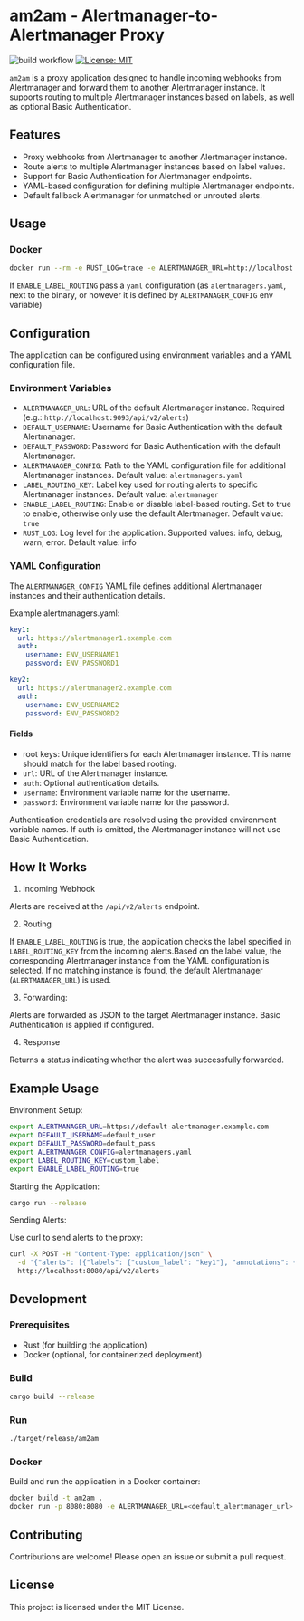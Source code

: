 # am2am - Alertmanager-to-Alertmanager Proxy

![build workflow](https://github.com/opsplane-services/am2am/actions/workflows/ci.yml/badge.svg)
[![License: MIT](https://img.shields.io/badge/License-MIT-yellow.svg)](https://opensource.org/licenses/MIT)

`am2am` is a proxy application designed to handle incoming webhooks from Alertmanager and forward them to another Alertmanager instance. It supports routing to multiple Alertmanager instances based on labels, as well as optional Basic Authentication.

## Features

- Proxy webhooks from Alertmanager to another Alertmanager instance.
- Route alerts to multiple Alertmanager instances based on label values.
- Support for Basic Authentication for Alertmanager endpoints.
- YAML-based configuration for defining multiple Alertmanager endpoints.
- Default fallback Alertmanager for unmatched or unrouted alerts.

## Usage

### Docker

```bash
docker run --rm -e RUST_LOG=trace -e ALERTMANAGER_URL=http://localhost:9093/api/v2/alerts  ghcr.io/opsplane-services/am2am:latest
```

If `ENABLE_LABEL_ROUTING` pass a `yaml` configuration (as `alertmanagers.yaml`, next to the binary, or however it is defined by `ALERTMANAGER_CONFIG` env variable)

## Configuration

The application can be configured using environment variables and a YAML configuration file.

### Environment Variables

- `ALERTMANAGER_URL`: URL of the default Alertmanager instance. Required (e.g.: `http://localhost:9093/api/v2/alerts`)
- `DEFAULT_USERNAME`: Username for Basic Authentication with the default Alertmanager.
- `DEFAULT_PASSWORD`: Password for Basic Authentication with the default Alertmanager.
- `ALERTMANAGER_CONFIG`: Path to the YAML configuration file for additional Alertmanager instances.	Default value: `alertmanagers.yaml`
- `LABEL_ROUTING_KEY`: Label key used for routing alerts to specific Alertmanager instances. Default value: `alertmanager`
- `ENABLE_LABEL_ROUTING`: Enable or disable label-based routing. Set to true to enable, otherwise only use the default Alertmanager. Default value: `true`
- `RUST_LOG`: Log level for the application. Supported values: info, debug, warn, error. Default value: info

### YAML Configuration
The `ALERTMANAGER_CONFIG` YAML file defines additional Alertmanager instances and their authentication details.

Example alertmanagers.yaml:

```yaml
key1:
  url: https://alertmanager1.example.com
  auth:
    username: ENV_USERNAME1
    password: ENV_PASSWORD1

key2:
  url: https://alertmanager2.example.com
  auth:
    username: ENV_USERNAME2
    password: ENV_PASSWORD2
```
#### Fields

- root keys: Unique identifiers for each Alertmanager instance. This name should match for the label based rooting.
- `url`: URL of the Alertmanager instance.
- `auth`: Optional authentication details.
- `username`: Environment variable name for the username.
- `password`: Environment variable name for the password.

Authentication credentials are resolved using the provided environment variable names. If auth is omitted, the Alertmanager instance will not use Basic Authentication.

## How It Works

1. Incoming Webhook 

Alerts are received at the `/api/v2/alerts` endpoint.

2. Routing

If `ENABLE_LABEL_ROUTING` is true, the application checks the label specified in `LABEL_ROUTING_KEY` from the incoming alerts.Based on the label value, the corresponding Alertmanager instance from the YAML configuration is selected.
If no matching instance is found, the default Alertmanager (`ALERTMANAGER_URL`) is used.

3. Forwarding:

Alerts are forwarded as JSON to the target Alertmanager instance.
Basic Authentication is applied if configured.

4. Response

Returns a status indicating whether the alert was successfully forwarded.

## Example Usage

Environment Setup:

```bash
export ALERTMANAGER_URL=https://default-alertmanager.example.com
export DEFAULT_USERNAME=default_user
export DEFAULT_PASSWORD=default_pass
export ALERTMANAGER_CONFIG=alertmanagers.yaml
export LABEL_ROUTING_KEY=custom_label
export ENABLE_LABEL_ROUTING=true
```

Starting the Application:

```bash
cargo run --release
```

Sending Alerts:

Use curl to send alerts to the proxy:

```bash
curl -X POST -H "Content-Type: application/json" \
  -d '{"alerts": [{"labels": {"custom_label": "key1"}, "annotations": {"summary": "Test alert"}}]}' \
  http://localhost:8080/api/v2/alerts
```

## Development

### Prerequisites

- Rust (for building the application)
- Docker (optional, for containerized deployment)

### Build

```bash
cargo build --release
```
### Run

```bash
./target/release/am2am
```

### Docker

Build and run the application in a Docker container:

```bash
docker build -t am2am .
docker run -p 8080:8080 -e ALERTMANAGER_URL=<default_alertmanager_url> am2am
```

## Contributing

Contributions are welcome! Please open an issue or submit a pull request.

## License

This project is licensed under the MIT License.
